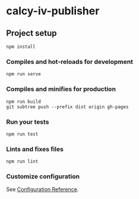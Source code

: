 # calcy-iv-publisher

## Project setup
```
npm install
```

### Compiles and hot-reloads for development
```
npm run serve
```

### Compiles and minifies for production
```
npm run build
git subtree push --prefix dist origin gh-pages
```

### Run your tests
```
npm run test
```

### Lints and fixes files
```
npm run lint
```

### Customize configuration
See [Configuration Reference](https://cli.vuejs.org/config/).
